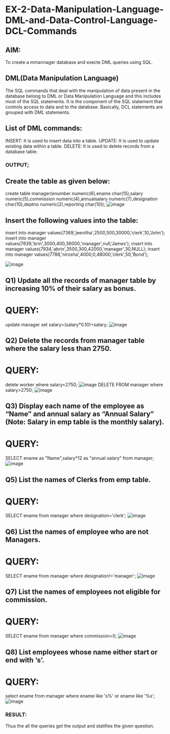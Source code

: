 # EX-2-Data-Manipulation-Language-DML-and-Data-Control-Language-DCL-Commands
## AIM:
To create a mmannager database and execte DML queries using SQL.
## DML(Data Manipulation Language)
The SQL commands that deal with the manipulation of data present in the database belong to DML or Data Manipulation Language and this includes most of the SQL statements. It is the component of the SQL statement that controls access to data and to the database. Basically, DCL statements are grouped with DML statements.
## List of DML commands:
INSERT: It is used to insert data into a table.
UPDATE: It is used to update existing data within a table.
DELETE: It is used to delete records from a database table.
### OUTPUT;
## Create the table as given below:
create table manager(enumber numeric(6),ename char(15),salary numeric(5),commission numeric(4),annualsalary numeric(7),designation char(10),deptno numeric(2),reporting char(10));
![image](https://github.com/Jeevithaelumalai/EX-2-Data-Manipulation-Language-DML-and-Data-Control-Language-DCL-Commands/assets/118708245/7be97f9c-af8b-476c-a615-a7cee5c5bfb6)


## Insert the following values into the table:
insert into manager values(7369,'jeevitha',2500,500,30000,'clerk',10,'John');
insert into manager values(7839,'brin',3000,400,36000,'manager',null,'James');
insert into manager values(7934,'abrin',3500,300,42000,'manager',30,NULL);
insert into manager values(7788,'nirosha',4000,0,48000,'clerk',50,'Bond');

![image](https://github.com/Jeevithaelumalai/EX-2-Data-Manipulation-Language-DML-and-Data-Control-Language-DCL-Commands/assets/118708245/a486fb65-598a-44bf-acdf-10fa89898a21)

## Q1) Update all the records of manager table by increasing 10% of their salary as bonus.
# QUERY:
update manager set salary=(salary*0.10)+salary;
![image](https://github.com/Jeevithaelumalai/EX-2-Data-Manipulation-Language-DML-and-Data-Control-Language-DCL-Commands/assets/118708245/aeda9662-21f5-48da-b70b-3bbe906920ac)
## Q2) Delete the records from manager table where the salary less than 2750.
# QUERY:
delete worker where salary<2750;
![image](https://github.com/Jeevithaelumalai/EX-2-Data-Manipulation-Language-DML-and-Data-Control-Language-DCL-Commands/assets/118708245/6ed2b979-beaa-4b5e-a23c-29bb18c2222e)
DELETE FROM manager where salary>2750;
![image](https://github.com/Jeevithaelumalai/EX-2-Data-Manipulation-Language-DML-and-Data-Control-Language-DCL-Commands/assets/118708245/b3c4719f-dc93-4827-aaab-28b6d757d2fb)
## Q3) Display each name of the employee as “Name” and annual salary as “Annual Salary” (Note: Salary in emp table is the monthly salary).
# QUERY:
SELECT ename as "Name",salary*12 as "annual salary" from manager;
![image](https://github.com/Jeevithaelumalai/EX-2-Data-Manipulation-Language-DML-and-Data-Control-Language-DCL-Commands/assets/118708245/a9ba4116-e865-4e73-bac3-fa07aa0588ef)
## Q5) List the names of Clerks from emp table.
# QUERY:
SELECT ename from manager where designation='clerk';
![image](https://github.com/Jeevithaelumalai/EX-2-Data-Manipulation-Language-DML-and-Data-Control-Language-DCL-Commands/assets/118708245/7187cf8a-986d-4dc6-9865-cdfe591f35bb)
## Q6) List the names of employee who are not Managers.
# QUERY:
SELECT ename from manager where designation!='manager';
![image](https://github.com/Jeevithaelumalai/EX-2-Data-Manipulation-Language-DML-and-Data-Control-Language-DCL-Commands/assets/118708245/18566964-20d3-4bd0-8042-58a2b4101150)
## Q7) List the names of employees not eligible for commission.
# QUERY:
SELECT ename from manager where commission=0;
![image](https://github.com/Jeevithaelumalai/EX-2-Data-Manipulation-Language-DML-and-Data-Control-Language-DCL-Commands/assets/118708245/ba58a09c-98ca-47cf-8cf4-61fbb83ebcf8)

## Q8) List employees whose name either start or end with ‘s’.
# QUERY:
select ename from manager where ename like 's%' or ename like '%s';
![image](https://github.com/Jeevithaelumalai/EX-2-Data-Manipulation-Language-DML-and-Data-Control-Language-DCL-Commands/assets/118708245/e05ec1cb-ec93-4885-8b6e-a31ebcf583b7)

### RESULT:
Thus the all the queries got the output and statifies the given question.
